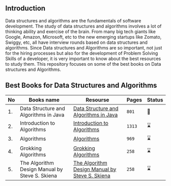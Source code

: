 ## Introduction 
Data structures and algorithms are the fundamentals of software development. The study of data structures and algorithms involves a lot of thinking ability and exercise of the brain. From many big tech giants like Google, Amazon, Microsoft, etc to the new emerging startups like Zomato, Swiggy, etc, all have interview rounds based on data structures and algorithms. Since Data structures and Algorithms are so important, not just for the hiring processes but also for the development of Problem Solving Skills of a developer, it is very important to know about the best resources to study them. This repository focuses on some of the best books on Data structures and Algorithms.

## Best Books for Data Structures and Algorithms
|No|Books name|Resourse|Pages|Status|
|---|---|---|----|---|
|1.|Data Structure and Algorithms in Java |[Data Structure and Algorithms in Java ](-------------------)|```801```|:book:|
|2.|Introduction to Algorithms|[Introduction to Algorithms](----)|```1313```|:hourglass:|
|3.|Algorithms|[Algorithms](----)|```969```|:hourglass:|
|4.|Grokking Algorithms|[Grokking Algorithms](----)|```258```|:hourglass:|
|5.|The Algorithm Design Manual by Steve S. Skiena|[The Algorithm Design Manual by Steve S. Skiena](----)|```258```|:hourglass:|
